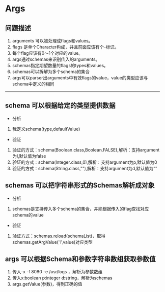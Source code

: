 # Args
## 问题描述
1. arguments 可以被处理成flags和values。
1. flags 是单个Character构成，并且前面应该有个-标识。
1. 每个flag应该有0～1个对应的value。
1. args通过schemas来识别传入的arguments。
1. schemas指定期望数量的flags的types和values。
1. schemas可以拆解为多个schema的集合
1. args可以parser出arguments中有效flags的value，value的类型应该与schema中定义的相同
---
## schema 可以根据给定的类型提供数据
- 分析
1. 我定义schema(type,defaultValue)
- 验证
1. 验证的方式：schema(Boolean.class,Boolean.FALSE),解析：支持argument为l,默认值为false
1. 验证的方式：schema(Integer.class,0),解析：支持argument为p,默认值为0
1. 验证的方式：schema(String.class,""),解析：支持argument为d,默认值为“”
## schemas 可以把字符串形式的Schemas解析成对象
- 分析
1. schemas是支持传入多个schema的集合，并能根据传入的flag查找对应schema的value
- 验证
1. 验证方式：schemas.reload(schemaList)，取得schemas.getArgValue('l',value)对应类型
## args 可以根据Schema和参数字符串数组获取参数值
1. 传入-x -f 8080 -e /usr/logs ，解析为参数数组
1. 传入x:boolean p:integer d:string，解析为schemas
1. args.getValue(参数)，得到正确的值

